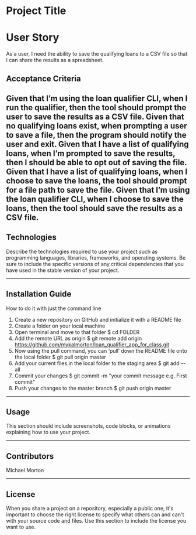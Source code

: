 # Project Title


# User Story
As a user, I need the ability to save the qualifying loans to a CSV file so that I can share the results as a spreadsheet.

## Acceptance Criteria
Given that I’m using the loan qualifier CLI, when I run the qualifier, then the tool should prompt the user to save the results as a CSV file.
Given that no qualifying loans exist, when prompting a user to save a file, then the program should notify the user and exit.
Given that I have a list of qualifying loans, when I’m prompted to save the results, then I should be able to opt out of saving the file.
Given that I have a list of qualifying loans, when I choose to save the loans, the tool should prompt for a file path to save the file.
Given that I’m using the loan qualifier CLI, when I choose to save the loans, then the tool should save the results as a CSV file.
---

## Technologies

Describe the technologies required to use your project such as programming languages, libraries, frameworks, and operating systems. Be sure to include the specific versions of any critical dependencies that you have used in the stable version of your project.

---

## Installation Guide

How to do it with just the command line

1. Create a new repository on GitHub and initialize it with a README file
2. Create a folder on your local machine
3. Open terminal and move to that folder $ cd FOLDER
4. Add the remote URL as origin $ git remote add origin https://github.com/mykalmorton/loan_qualifier_app_for_class.git
5. Now using the pull command, you can ‘pull’ down the README file onto the local folder $ git pull origin master
6. Add your current files in the local folder to the staging area $ git add –-all
7. Commit your changes $ git commit -m "your commit message e.g. First commit"
8. Push your changes to the master branch $ git push origin master

---

## Usage

This section should include screenshots, code blocks, or animations explaining how to use your project.

---

## Contributors

Michael Morton 

---

## License

When you share a project on a repository, especially a public one, it's important to choose the right license to specify what others can and can't with your source code and files. Use this section to include the license you want to use.
